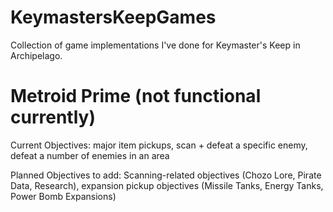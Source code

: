 # KeymastersKeepGames
Collection of game implementations I've done for Keymaster's Keep in Archipelago.

# Metroid Prime (not functional currently)
Current Objectives: major item pickups, scan + defeat a specific enemy, defeat a number of enemies in an area

Planned Objectives to add: Scanning-related objectives (Chozo Lore, Pirate Data, Research), expansion pickup objectives (Missile Tanks, Energy Tanks, Power Bomb Expansions)
